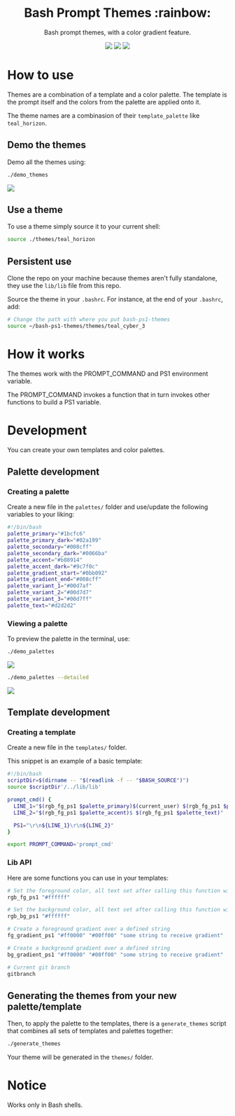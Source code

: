<h1 align="center">
  Bash Prompt Themes :rainbow: 
</h1>

<p align="center">
Bash prompt themes, with a color gradient feature.
</p>
<p align="center">
  <img src="misc/photos/demo_3.png"/>
  <img src="misc/photos/teal_horizon_demo.png"/>
  <img src="misc/photos/demo_4.png"/>
</p>




# How to use

Themes are a combination of a template and a color palette. The template is the prompt itself and the colors from the palette are applied onto it.

The theme names are a combinasion of their `template_palette` like `teal_horizon`.

## Demo the themes

Demo all the themes using:

```bash
./demo_themes
```
<img src="misc/photos/demo_themes.png"/>

## Use a theme

To use a theme simply source it to your current shell:

```bash
source ./themes/teal_horizon
```

## Persistent use
Clone the repo on your machine because themes aren't fully standalone, they use the `lib/lib` file from this repo. 

Source the theme in your `.bashrc`. For instance, at the end of your `.bashrc`, add: 
```bash
# Change the path with where you put bash-ps1-themes
source ~/bash-ps1-themes/themes/teal_cyber_3
```
# How it works

The themes work with the PROMPT_COMMAND and PS1 environment variable. 

The PROMPT_COMMAND invokes a function that in turn invokes other functions to build a PS1 variable.

# Development

You can create your own templates and color palettes.

## Palette development

### Creating a palette

Create a new file in the `palettes/` folder and use/update the following variables to your liking:

```bash
#!/bin/bash
palette_primary="#1bcfc6"
palette_primary_dark="#02a199"
palette_secondary="#008cff"
palette_secondary_dark="#0066ba"
palette_accent="#b88914"
palette_accent_dark="#9c7f0c"
palette_gradient_start="#0bb092"
palette_gradient_end="#008cff"
palette_variant_1="#00d7af"
palette_variant_2="#00d7d7"
palette_variant_3="#00d7ff"
palette_text="#d2d2d2"
```

### Viewing a palette

To preview the palette in the terminal, use:

```bash
./demo_palettes
```
<img src="misc/photos/demo_palettes.png"/>

```bash
./demo_palettes --detailed
```
<img src="misc/photos/demo_palettes_detailed.png"/>

## Template development

### Creating a template

Create a new file in the `templates/` folder.

This snippet is an example of a basic template:

```bash
#!/bin/bash
scriptDir=$(dirname -- "$(readlink -f -- "$BASH_SOURCE")")
source $scriptDir'/../lib/lib'

prompt_cmd() {
  LINE_1="$(rgb_fg_ps1 $palette_primary)$(current_user) $(rgb_fg_ps1 $palette_secondary)$(basename $PWD)"
  LINE_2="$(rgb_fg_ps1 $palette_accent)$ $(rgb_fg_ps1 $palette_text)"

  PS1="\r\n${LINE_1}\r\n${LINE_2}"
}

export PROMPT_COMMAND='prompt_cmd'
```

### Lib API

Here are some functions you can use in your templates:
```bash
# Set the foreground color, all text set after calling this function will be the desired color
rgb_fg_ps1 "#ffffff" 

# Set the background color, all text set after calling this function will be the desired color
rgb_bg_ps1 "#ffffff" 

# Create a foreground gradient over a defined string
fg_gradient_ps1 "#ff0000" "#00ff00" "some string to receive gradient"

# Create a background gradient over a defined string
bg_gradient_ps1 "#ff0000" "#00ff00" "some string to receive gradient"

# Current git branch
gitbranch
```

## Generating the themes from your new palette/template

Then, to apply the palette to the templates, there is a `generate_themes` script that combines all sets of templates and palettes together:
```bash
./generate_themes
```

Your theme will be generated in the `themes/` folder.

# Notice
Works only in Bash shells.
